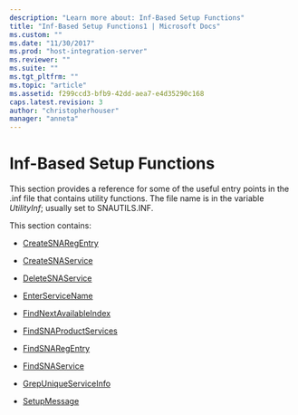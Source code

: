 ```yaml
---
description: "Learn more about: Inf-Based Setup Functions"
title: "Inf-Based Setup Functions1 | Microsoft Docs"
ms.custom: ""
ms.date: "11/30/2017"
ms.prod: "host-integration-server"
ms.reviewer: ""
ms.suite: ""
ms.tgt_pltfrm: ""
ms.topic: "article"
ms.assetid: f299ccd3-bfb9-42dd-aea7-e4d35290c168
caps.latest.revision: 3
author: "christopherhouser"
manager: "anneta"
---
```

# Inf-Based Setup Functions
This section provides a reference for some of the useful entry points in the .inf file that contains utility functions. The file name is in the variable *UtilityInf*; usually set to SNAUTILS.INF.  
  
 This section contains:  
  
-   [CreateSNARegEntry](../core/createsnaregentry2.md)  
  
-   [CreateSNAService](../core/createsnaservice1.md)  
  
-   [DeleteSNAService](../core/deletesnaservice2.md)  
  
-   [EnterServiceName](../core/enterservicename1.md)  
  
-   [FindNextAvailableIndex](../core/findnextavailableindex1.md)  
  
-   [FindSNAProductServices](../core/findsnaproductservices1.md)  
  
-   [FindSNARegEntry](../core/findsnaregentry1.md)  
  
-   [FindSNAService](../core/findsnaservice2.md)  
  
-   [GrepUniqueServiceInfo](../core/grepuniqueserviceinfo1.md)  
  
-   [SetupMessage](../core/setupmessage1.md)
